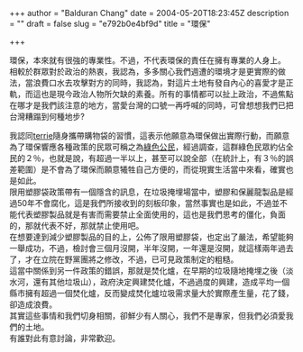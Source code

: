 +++
author = "Balduran Chang"
date = 2004-05-20T18:23:45Z
description = ""
draft = false
slug = "e792b0e4bf9d"
title = "環保"

+++


環保，本來就有很強的專業性。不過，不代表環保的責任在擁有專業的人身上。  
 相較於群眾對於政治的熱衷，我認為，多多關心我們週遭的環境才是更實際的做法，當浪費口水去攻擊對方的同時，我認為，對這片土地有發自內心的喜愛才是正軌，而這也是現今政治人物所欠缺的素養。所有的事情都可以扯上政治，不過焦點在哪才是我們該注意的地方，當愛台灣的口號一再呼喊的同時，可曾想想我們已把台灣糟蹋到何種地步?

  
 我認同[terrie](http://www.oui-design.com/Terrie/archives/000983.php "terrie")隨身攜帶購物袋的習慣，這表示他願意為環保做出實際行動，而願意為了環保響應各種政策的民眾可稱之為[綠色公民](http://www.gcaa.org.tw/ "gc")，經過調查，這群綠色民眾約佔全民的２％，也就是說，有超過一半以上，甚至可以說全部（在統計上，有３％的誤差範圍）是不會為了環保而願意犧牲自己方便的，而從現實生活當中來看，確實也是如此。  
 限用塑膠袋政策帶有一個隱含的訊息，在垃圾掩埋場當中，塑膠和保麗龍製品是經過50年不會腐化，這是我們所接收到的刻板印象，當然事實也是如此，不過並不能代表塑膠製品就是有害而需要禁止全面使用的，這也是我們思考的僵化，負面的，那就代表不好，那就禁止使用吧。  
 在想要達到減少塑膠製品的目的上，公佈了限用塑膠袋，也定出了嚴法，希望能夠一舉成功，不過，檢討會三個月沒開，半年沒開，一年還是沒開，就這樣兩年過去了，才在立院在野黨團將之修改，不過，已可見政策制定的粗糙。  
 這當中關係到另一件政策的錯誤，那就是焚化爐，在早期的垃圾隨地掩埋之後（淡水河，還有其他垃圾山），政府決定興建焚化爐，不過過度的興建，造成平均一個縣市擁有超過一個焚化爐，反而變成焚化爐垃圾需求量大於實際產生量，花了錢，卻造成浪費。  
 其實這些事情和我們切身相關，卻鮮少有人關心，我們不是專家，但我們必須愛我們的土地。  
 有誰對此有意討論，非常歡迎。


